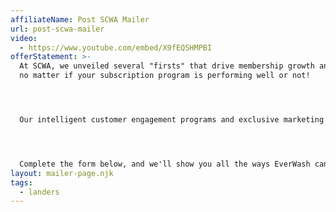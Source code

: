 ```yaml
---
affiliateName: Post SCWA Mailer
url: post-scwa-mailer
video:
  - https://www.youtube.com/embed/X9fEQSHMPBI
offerStatement: >-
  At SCWA, we unveiled several "firsts" that drive membership growth and revenue
  no matter if your subscription program is performing well or not!




  Our intelligent customer engagement programs and exclusive marketing partnerships with T-Mobile, Sirius, Capital One & others drive millions of customers to wash's like yours!




  Complete the form below, and we'll show you all the ways EverWash can accelerate growth for your wash.
layout: mailer-page.njk
tags:
  - landers
---
```

